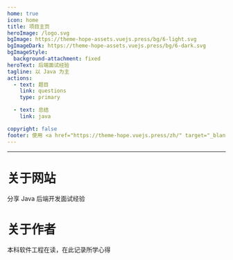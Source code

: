 ```yaml
---
home: true
icon: home
title: 项目主页
heroImage: /logo.svg
bgImage: https://theme-hope-assets.vuejs.press/bg/6-light.svg
bgImageDark: https://theme-hope-assets.vuejs.press/bg/6-dark.svg
bgImageStyle:
  background-attachment: fixed
heroText: 后端面试经验
tagline: 以 Java 为主
actions:
  - text: 题目
    link: questions
    type: primary

  - text: 总结
    link: java

copyright: false
footer: 使用 <a href="https://theme-hope.vuejs.press/zh/" target="_blank">VuePress Theme Hope</a> 主题 | MIT 协议, 版权所有 © 2019-present Mr.Hope
---
```


---

# 关于网站

分享 Java 后端开发面试经验

# 关于作者

本科软件工程在读，在此记录所学心得
